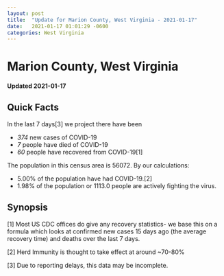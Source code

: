 ```yaml
---
layout: post
title:  "Update for Marion County, West Virginia - 2021-01-17"
date:   2021-01-17 01:01:29 -0600
categories: West Virginia
---
```


# Marion County, West Virginia
#### Updated 2021-01-17

## Quick Facts

In the last 7 days[3] we project there have been
- *374* new cases of COVID-19
- *7* people have died of COVID-19
- *60* people have recovered from COVID-19[1]

The population in this census area is 56072. By our calculations:
- 5.00% of the population have had COVID-19.[2]
- 1.98% of the population or 1113.0 people are actively fighting the virus.

## Synopsis




[1] Most US CDC offices do give any recovery statistics- we base this on a formula which looks at confirmed new cases
15 days ago (the average recovery time) and deaths over the last 7 days.

[2] Herd Immunity is thought to take effect at around ~70-80%

[3] Due to reporting delays, this data may be incomplete.
 
    
